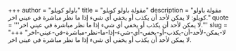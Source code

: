 +++
author = "باولو كويلو"
title = "مقولة باولو كويلو"
description = "مقولة باولو كويلو: لا يمكن لأحد أن يكذب أو يخفي أي شيء إذا ما نظر مباشرة في عيني اخر."
quote = '''لا يمكن لأحد أن يكذب أو يخفي أي شيء إذا ما نظر مباشرة في عيني اخر.'''
slug = "لا-يمكن-لأحد-أن-يكذب-أو-يخفي-أي-شيء-إذا-ما-نظر-مباشرة-في-عيني-اخر"
+++
لا يمكن لأحد أن يكذب أو يخفي أي شيء إذا ما نظر مباشرة في عيني اخر.
